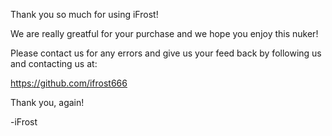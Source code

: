 Thank you so much for using iFrost!


We are really greatful for your purchase and we hope you enjoy this nuker!


Please contact us for any errors and give us your feed back by following us and contacting us at:

https://github.com/ifrost666


Thank you, again!

-iFrost